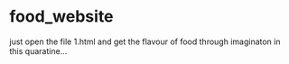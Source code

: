 # food_website

just open the file 1.html and get the flavour of food through imaginaton in this quaratine...
